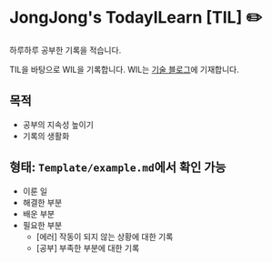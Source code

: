 # JongJong's TodayILearn [TIL] ✏️
하루하루 공부한 기록을 적습니다.

TIL을 바탕으로 WIL을 기록합니다. 
WIL는 [기술 블로그](https://jeonge.tistory.com/)에 기재합니다.

## 목적
- 공부의 지속성 높이기
- 기록의 생활화

## 형태: `Template/example.md`에서 확인 가능
- 이룬 일
- 해결한 부분
- 배운 부분
- 필요한 부분
    - [에러] 작동이 되지 않는 상황에 대한 기록
    - [공부] 부족한 부분에 대한 기록